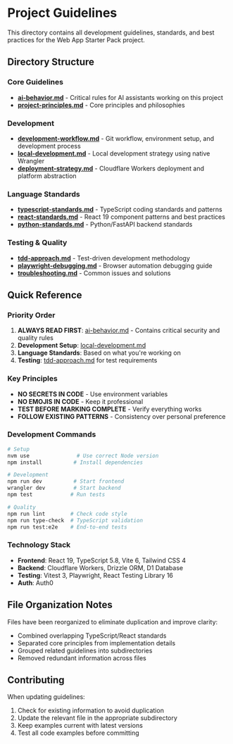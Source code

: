 # Project Guidelines

This directory contains all development guidelines, standards, and best practices for the Web App Starter Pack project.

## Directory Structure

### Core Guidelines
- **[ai-behavior.md](./core/ai-behavior.md)** - Critical rules for AI assistants working on this project
- **[project-principles.md](./core/project-principles.md)** - Core principles and philosophies

### Development
- **[development-workflow.md](./development/development-workflow.md)** - Git workflow, environment setup, and development process
- **[local-development.md](./development/local-development.md)** - Local development strategy using native Wrangler
- **[deployment-strategy.md](./development/deployment-strategy.md)** - Cloudflare Workers deployment and platform abstraction

### Language Standards
- **[typescript-standards.md](./languages/typescript-standards.md)** - TypeScript coding standards and patterns
- **[react-standards.md](./languages/react-standards.md)** - React 19 component patterns and best practices  
- **[python-standards.md](./languages/python-standards.md)** - Python/FastAPI backend standards

### Testing & Quality
- **[tdd-approach.md](./testing/tdd-approach.md)** - Test-driven development methodology
- **[playwright-debugging.md](./testing/playwright-debugging.md)** - Browser automation debugging guide
- **[troubleshooting.md](./testing/troubleshooting.md)** - Common issues and solutions

## Quick Reference

### Priority Order
1. **ALWAYS READ FIRST**: [ai-behavior.md](./core/ai-behavior.md) - Contains critical security and quality rules
2. **Development Setup**: [local-development.md](./development/local-development.md)
3. **Language Standards**: Based on what you're working on
4. **Testing**: [tdd-approach.md](./testing/tdd-approach.md) for test requirements

### Key Principles
- **NO SECRETS IN CODE** - Use environment variables
- **NO EMOJIS IN CODE** - Keep it professional
- **TEST BEFORE MARKING COMPLETE** - Verify everything works
- **FOLLOW EXISTING PATTERNS** - Consistency over personal preference

### Development Commands
```bash
# Setup
nvm use               # Use correct Node version
npm install          # Install dependencies

# Development
npm run dev          # Start frontend
wrangler dev         # Start backend
npm test            # Run tests

# Quality
npm run lint        # Check code style
npm run type-check  # TypeScript validation
npm run test:e2e    # End-to-end tests
```

### Technology Stack
- **Frontend**: React 19, TypeScript 5.8, Vite 6, Tailwind CSS 4
- **Backend**: Cloudflare Workers, Drizzle ORM, D1 Database
- **Testing**: Vitest 3, Playwright, React Testing Library 16
- **Auth**: Auth0

## File Organization Notes

Files have been reorganized to eliminate duplication and improve clarity:
- Combined overlapping TypeScript/React standards
- Separated core principles from implementation details
- Grouped related guidelines into subdirectories
- Removed redundant information across files

## Contributing

When updating guidelines:
1. Check for existing information to avoid duplication
2. Update the relevant file in the appropriate subdirectory
3. Keep examples current with latest versions
4. Test all code examples before committing